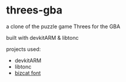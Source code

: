 # threes-gba
a clone of the puzzle game Threes for the GBA

built with devkitARM & libtonc

projects used:
- devkitARM
- libtonc
- [bizcat font](https://robey.lag.net/2020/02/09/bizcat-bitmap-font.html)
